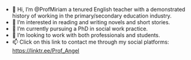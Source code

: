 - 👋 Hi, I’m @ProfMiriam a tenured English teacher with a demonstrated history of working in the primary/secondary education industry.
- 👀 I’m interested in reading and writing novels and short stories.
- 🌱 I’m currently pursuing a PhD in social work practice.
- 💞️ I’m looking to work with both professionals and students. 
- 📫 Click on this link to contact me through my social platforms: https://linktr.ee/Prof_Angel

<!---
ProfMiriam/ProfMiriam is a ✨ special ✨ repository because its `README.md` (this file) appears on your GitHub profile.
You can click the Preview link to take a look at your changes.
--->
